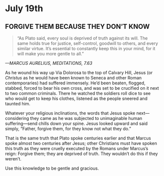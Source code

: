 # July 19th
## FORGIVE THEM BECAUSE THEY DON’T KNOW

> “As Plato said, every soul is deprived of truth against its will. The same holds true for justice, self-control, goodwill to others, and every similar virtue. It’s essential to constantly keep this in your mind, for it will make you more gentle to all.”

*—MARCUS AURELIUS, MEDITATIONS, 7.63*

As he wound his way up Via Dolorosa to the top of Calvary Hill, Jesus (or *Christus* as he would have been known to Seneca and other Roman contemporaries) had suffered immensely. He’d been beaten, flogged, stabbed, forced to bear his own cross, and was set to be crucified on it next to two common criminals. There he watched the soldiers roll dice to see who would get to keep his clothes, listened as the people sneered and taunted him.

Whatever your religious inclinations, the words that Jesus spoke next—considering they came as he was subjected to unimaginable human suffering—send chills down your spine. Jesus looked upward and said simply, “Father, forgive them, for they know not what they do.”

That is the same truth that Plato spoke centuries earlier and that Marcus spoke almost two centuries after Jesus; other Christians must have spoken this truth as they were cruelly executed by the Romans under Marcus’s reign: Forgive them; they are deprived of truth. They wouldn’t do this if they weren’t.

Use this knowledge to be gentle and gracious.


